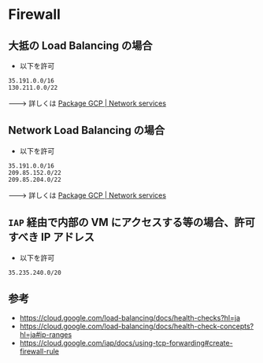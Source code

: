 # Firewall

## 大抵の Load Balancing の場合

+ 以下を許可

```
35.191.0.0/16
130.211.0.0/22
```

---> 詳しくは [Package GCP | Network services](../../net-services)

## Network Load Balancing の場合

+ 以下を許可

```
35.191.0.0/16
209.85.152.0/22
209.85.204.0/22
```

---> 詳しくは [Package GCP | Network services](../../net-services)

## `IAP` 経由で内部の VM にアクセスする等の場合、許可すべき IP アドレス

+ 以下を許可

```
35.235.240.0/20
```

## 参考

+ https://cloud.google.com/load-balancing/docs/health-checks?hl=ja
+ https://cloud.google.com/load-balancing/docs/health-check-concepts?hl=ja#ip-ranges
+ https://cloud.google.com/iap/docs/using-tcp-forwarding#create-firewall-rule


